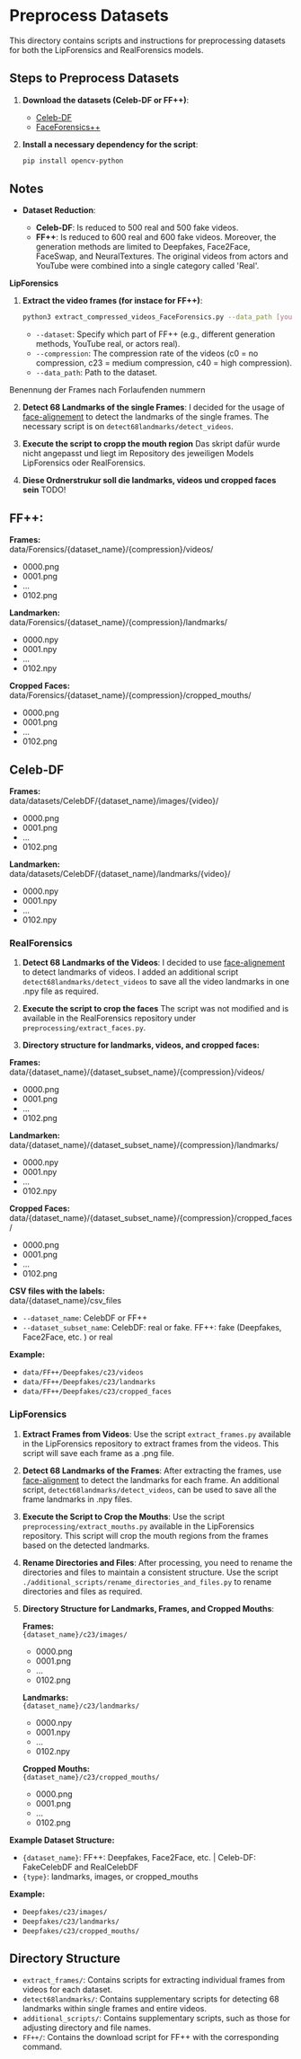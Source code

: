 # Preprocess Datasets

This directory contains scripts and instructions for preprocessing datasets for both the LipForensics and RealForensics models.

## Steps to Preprocess Datasets

1. **Download the datasets (Celeb-DF or FF++)**:

    - [Celeb-DF](https://github.com/yuezunli/celeb-deepfakeforensics)
    - [FaceForensics++](https://github.com/ondyari/FaceForensics) 

2. **Install a necessary dependency for the script**:
    ```sh    
    pip install opencv-python
    ```
## Notes

- **Dataset Reduction**:
  
    - **Celeb-DF**: Is reduced to 500 real and 500 fake videos.
    - **FF++**: Is reduced to 600 real and 600 fake videos. Moreover, the generation methods are limited to Deepfakes, Face2Face, FaceSwap, and NeuralTextures. The original videos from actors and YouTube were combined into a single category called 'Real'.    


**LipForensics**

1. **Extract the video frames (for instace for FF++)**:
    ```sh    
    python3 extract_compressed_videos_FaceForensics.py --data_path [yourLocalPath]/RealForensics/data/Forensics --dataset all --compression c23
    ```
    - `--dataset`: Specify which part of FF++ (e.g., different generation methods, YouTube real, or actors real).
    - `--compression`: The compression rate of the videos (c0 = no compression, c23 = medium compression, c40 = high compression).
    - `--data_path`: Path to the dataset.

Benennung der Frames nach Forlaufenden nummern


2. **Detect 68 Landmarks of the single Frames**:
    I decided for the usage of [face-alignement](https://github.com/1adrianb/face-alignment) to detect the landmarks of the single frames. The necessary script is on `detect68landmarks/detect_videos`.

3. **Execute the script to cropp the mouth region**
   Das skript dafür wurde nicht angepasst und liegt im Repository des jeweiligen Models LipForensics oder RealForensics.

4. **Diese Ordnerstrukur soll die landmarks, videos und cropped faces sein** TODO!

## FF++:

**Frames:**  
data/Forensics/{dataset_name}/{compression}/videos/
  - 0000.png
  - 0001.png
  - ...
  - 0102.png

**Landmarken:**  
data/Forensics/{dataset_name}/{compression}/landmarks/
  - 0000.npy
  - 0001.npy
  - ...
  - 0102.npy

**Cropped Faces:**  
data/Forensics/{dataset_name}/{compression}/cropped_mouths/
  - 0000.png
  - 0001.png
  - ...
  - 0102.png


## Celeb-DF

**Frames:**  
data/datasets/CelebDF/{dataset_name}/images/{video}/
  - 0000.png
  - 0001.png
  - ...
  - 0102.png

**Landmarken:**  
data/datasets/CelebDF/{dataset_name}/landmarks/{video}/
  - 0000.npy
  - 0001.npy
  - ...
  - 0102.npy

    
### RealForensics

1. **Detect 68 Landmarks of the Videos**:
    I decided to use [face-alignement](https://github.com/1adrianb/face-alignment) to detect landmarks of videos. I added an additional script `detect68landmarks/detect_videos` to save all the video landmarks in one .npy file as required.

2. **Execute the script to crop the faces**
   The script was not modified and is available in the RealForensics repository under `preprocessing/extract_faces.py`.


4. **Directory structure for landmarks, videos, and cropped faces:** 

**Frames:** 
data/{dataset_name}/{dataset_subset_name}/{compression}/videos/
  - 0000.png
  - 0001.png
  - ...
  - 0102.png

**Landmarken:**  
data/{dataset_name}/{dataset_subset_name}/{compression}/landmarks/
  - 0000.npy
  - 0001.npy
  - ...
  - 0102.npy

**Cropped Faces:**  
data/{dataset_name}/{dataset_subset_name}/{compression}/cropped_faces/
  - 0000.png
  - 0001.png
  - ...
  - 0102.png

**CSV files with the labels:**  
data/{dataset_name}/csv_files

- `--dataset_name`: CelebDF or FF++
- `--dataset_subset_name`: CelebDF: real or fake. FF++: fake (Deepfakes, Face2Face, etc. ) or real

**Example:**
- `data/FF++/Deepfakes/c23/videos`
- `data/FF++/Deepfakes/c23/landmarks`
- `data/FF++/Deepfakes/c23/cropped_faces`
  
  
### LipForensics

1. **Extract Frames from Videos**:
    Use the script `extract_frames.py` available in the LipForensics repository to extract frames from the videos. This script will save each frame as a .png file.

2. **Detect 68 Landmarks of the Frames**:
    After extracting the frames, use [face-alignment](https://github.com/1adrianb/face-alignment) to detect the landmarks for each frame. An additional script, `detect68landmarks/detect_videos`, can be used to save all the frame landmarks in .npy files.

3. **Execute the Script to Crop the Mouths**:
    Use the script `preprocessing/extract_mouths.py` available in the LipForensics repository. This script will crop the mouth regions from the frames based on the detected landmarks.

4. **Rename Directories and Files**:
    After processing, you need to rename the directories and files to maintain a consistent structure. Use the script `./additional_scripts/rename_directories_and_files.py` to rename directories and files as required.

5. **Directory Structure for Landmarks, Frames, and Cropped Mouths**:

    **Frames:**  
    `{dataset_name}/c23/images/`
    - 0000.png
    - 0001.png
    - ...
    - 0102.png

    **Landmarks:**  
    `{dataset_name}/c23/landmarks/`
    - 0000.npy
    - 0001.npy
    - ...
    - 0102.npy

    **Cropped Mouths:**  
    `{dataset_name}/c23/cropped_mouths/`
    - 0000.png
    - 0001.png
    - ...
    - 0102.png

**Example Dataset Structure:**
- `{dataset_name}`: FF++: Deepfakes, Face2Face, etc. | Celeb-DF: FakeCelebDF and RealCelebDF 
- `{type}`: landmarks, images, or cropped_mouths

**Example:**
- `Deepfakes/c23/images/`
- `Deepfakes/c23/landmarks/`
- `Deepfakes/c23/cropped_mouths/`


## Directory Structure

- `extract_frames/`: Contains scripts for extracting individual frames from videos for each dataset.
- `detect68landmarks/`: Contains supplementary scripts for detecting 68 landmarks within single frames and entire videos.
- `additional_scripts/`: Contains supplementary scripts, such as those for adjusting directory and file names.
- `FF++/`: Contains the download script for FF++ with the corresponding command.

